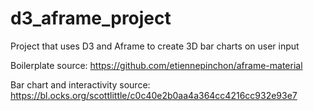 # d3_aframe_project

Project that uses D3 and Aframe to create 3D bar charts on user input

Boilerplate source: https://github.com/etiennepinchon/aframe-material

Bar chart and interactivity source: https://bl.ocks.org/scottlittle/c0c40e2b0aa4a364cc4216cc932e93e7
